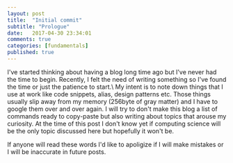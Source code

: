 ```yaml
---
layout: post
title:  "Initial commit"
subtitle: "Prologue"
date:   2017-04-30 23:34:01
comments: true
categories: [fundamentals]
published: true
---
```


I've started thinking about having a blog long time ago but I've never had the time to begin. Recently, I felt the need of writing something so I've found the time or just the patience to start.\\
My intent is to note down things that I use at work like code snippets, alias, design patterns etc. Those things usually slip away from my memory (256byte of gray matter) and I have to google them over and over again. I will try to don't make this blog a list of commands ready to copy-paste but also writing about topics that arouse my curiosity. At the time of this post I don't know yet if computing science will be the only topic discussed here but hopefully it won't be.

If anyone will read these words I'd like to apoligize if I will make mistakes or I will be inaccurate in future posts. 
